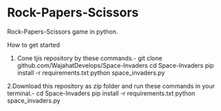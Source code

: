 # Rock-Papers-Scissors
Rock-Papers-Scissors game in python.

How to get started

1. Cone tjis repository by these commands.-
git clone github.com/WajahatDevelops/Space-Invaders
cd Space-Invaders
pip install -r requirements.txt
python space_invaders.py

2.Download this repository as zip folder and run these commands in your terminal.-
cd Space-Invaders
pip install -r requirements.txt
python space_invaders.py

